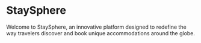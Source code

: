 # StaySphere
Welcome to StaySphere, an innovative platform designed to redefine the way travelers discover and book unique accommodations around the globe. 
